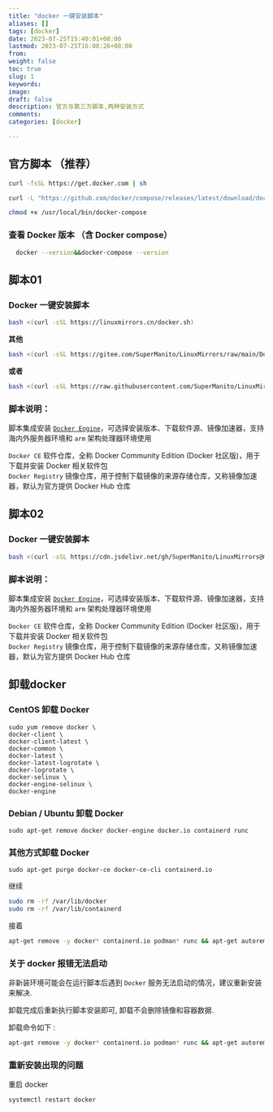 ```yaml
---
title: "docker 一键安装脚本"
aliases: []
tags: [docker]
date: 2023-07-25T15:40:01+08:00
lastmod: 2023-07-25T16:08:26+08:00
from: 
weight: false
toc: true
slug: 1
keywords: 
image: 
draft: false
description: 官方与第三方脚本,两种安装方式
comments: 
categories: [docker]

---
```

 ## 官方脚本 （推荐）

```bash
curl -fsSL https://get.docker.com | sh

curl -L "https://github.com/docker/compose/releases/latest/download/docker-compose-$(uname -s)-$(uname -m)" -o /usr/local/bin/docker-compose

chmod +x /usr/local/bin/docker-compose

```

 ### 查看 Docker 版本 （含 Docker compose）

```bash
  docker --version&&docker-compose --version

```

## 脚本01 

### Docker 一键安装脚本

```bash
bash <(curl -sSL https://linuxmirrors.cn/docker.sh)
```

**其他**

```bash
bash <(curl -sSL https://gitee.com/SuperManito/LinuxMirrors/raw/main/DockerInstallation.sh)

```

**或者**

```bash
bash <(curl -sSL https://raw.githubusercontent.com/SuperManito/LinuxMirrors/main/DockerInstallation.sh)
```

### 脚本说明：

脚本集成安装 [`Docker Engine`](https://docs.docker.com/engine)，可选择安装版本、下载软件源、镜像加速器，支持海内外服务器环境和 `arm` 架构处理器环境使用

`Docker CE` 软件仓库，全称 Docker Community Edition (Docker 社区版)，用于下载并安装 Docker 相关软件包  
`Docker Registry` 镜像仓库，用于控制下载镜像的来源存储仓库，又称镜像加速器，默认为官方提供 Docker Hub 仓库

## 脚本02

### Docker 一键安装脚本

```bash
bash <(curl -sSL https://cdn.jsdelivr.net/gh/SuperManito/LinuxMirrors@main/DockerInstallation.sh)
```


### 脚本说明：

脚本集成安装 [`Docker Engine`](https://docs.docker.com/engine)，可选择安装版本、下载软件源、镜像加速器，支持海内外服务器环境和 `arm` 架构处理器环境使用

`Docker CE` 软件仓库，全称 Docker Community Edition (Docker 社区版)，用于下载并安装 Docker 相关软件包  
`Docker Registry` 镜像仓库，用于控制下载镜像的来源存储仓库，又称镜像加速器，默认为官方提供 Docker Hub 仓库


## 卸载docker

### CentOS 卸载 Docker

```shell
sudo yum remove docker \
docker-client \
docker-client-latest \
docker-common \
docker-latest \
docker-latest-logrotate \
docker-logrotate \
docker-selinux \
docker-engine-selinux \
docker-engine
```

### Debian / Ubuntu 卸载 Docker

```shell
sudo apt-get remove docker docker-engine docker.io containerd runc
```


### 其他方式卸载 Docker

```shell
sudo apt-get purge docker-ce docker-ce-cli containerd.io
```

继续

```bash
sudo rm -rf /var/lib/docker  
sudo rm -rf /var/lib/containerd
```

接着

```bash
apt-get remove -y docker* containerd.io podman* runc && apt-get autoremove
```

### 关于 docker 报错无法启动

非新装环境可能会在运行脚本后遇到 `Docker` 服务无法启动的情况，建议重新安装来解决.

卸载完成后重新执行脚本安装即可, 卸载不会删除镜像和容器数据.

卸载命令如下 :

```bash
apt-get remove -y docker* containerd.io podman* runc && apt-get autoremove
```

 ### 重新安装出现的问题

重启 docker

```
systemctl restart docker
```
